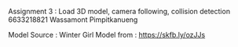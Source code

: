 Assignment 3 : Load 3D model, camera following, collision detection
6633218821 Wassamont Pimpitkanueng

Model Source :
Winter Girl Model from : https://skfb.ly/ozJJs
